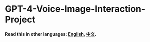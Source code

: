 # GPT-4-Voice-Image-Interaction-Project

**Read this in other languages: [English](README.md), [中文](README_zh.md).**
